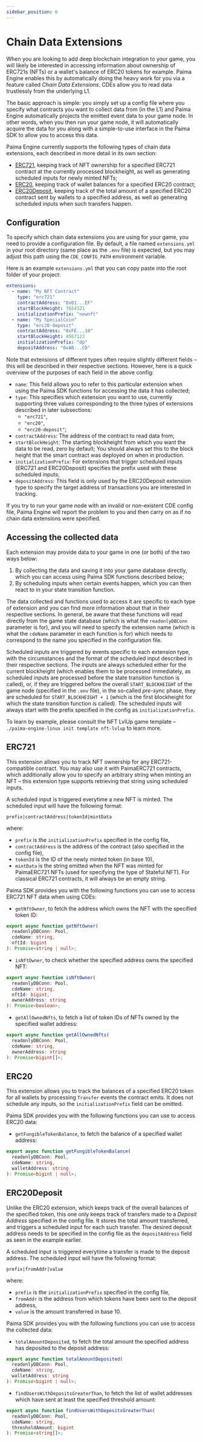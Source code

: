 ```yaml
---
sidebar_position: 6
---
```


# Chain Data Extensions

When you are looking to add deep blockchain integration to your game, you will likely be interested in accessing information about ownership of ERC721s (NFTs) or a wallet's balance of ERC20 tokens for example. Paima Engine enables this by automatically doing the heavy work for you via a feature called _Chain Data Extensions_. CDEs allow you to read data trustlessly from the underlying L1.

The basic approach is simple: you simply set up a config file where you specify what contracts you want to collect data from (in the L1) and Paima Engine automatically projects the emitted event data to your game node. In other words, when you then run your game node, it will automatically acquire the data for you along with a simple-to-use interface in the Paima SDK to allow you to access this data.

Paima Engine currently supports the following types of chain data extensions, each described in more detail in its own section:
 - [ERC721](#erc721), keeping track of NFT ownership for a specified ERC721 contract at the currently processed blockheight, as well as generating scheduled inputs for newly minted NFTs;
 - [ERC20](#erc20), keeping track of wallet balances for a specified ERC20 contract;
 - [ERC20Deposit](#erc20deposit), keeping track of the total amount of a specified ERC20 contract sent by wallets to a specified address, as well as generating scheduled inputs when such transfers happen.

## Configuration

To specify which chain data extensions you are using for your game, you need to provide a configuration file. By default, a file named `extensions.yml` in your root directory (same place as the `.env` file) is expected, but you may adjust this path using the `CDE_CONFIG_PATH` environment variable. 

Here is an example `extensions.yml` that you can copy paste into the root folder of your project:

```yaml
extensions:
  - name: "My NFT Contract"
    type: "erc721"
    contractAddress: "0x01...EF"
    startBlockHeight: 7654321
    initializationPrefix: "newnft"
  - name: "My SpecialCoin"
    type: "erc20-deposit"
    contractAddress: "0xFE...10"
    startBlockHeight: 4567123
    initializationPrefix: "dp"
    depositAddress: "0xAB...CD"
```

Note that extensions of different types often require slightly different fields &ndash; this will be described in their respective sections. However, here is a quick overview of the purposes of each field in the above config:

 - `name`: This field allows you to refer to this particular extension when using the Paima SDK functions for accessing the data it has collected;
 - `type`: This specifies which extension you want to use, currently supporting three values corresponding to the three types of extensions described in later subsections:
   - `"erc721"`,
   - `"erc20"`,
   - `"erc20-deposit"`;
 - `contractAddress`: The address of the contract to read data from;
 - `startBlockHeight`: The starting blockheight from which you want the data to be read, zero by default; You should always set this to the block height that the smart contract was deployed on when in production.
 - `initializationPrefix`: For extensions that trigger scheduled inputs (ERC721 and ERC20Deposit) specifies the prefix used with these scheduled inputs;
 - `depositAddress`: This field is only used by the ERC20Deposit extension type to specify the target address of transactions you are interested in tracking.

If you try to run your game node with an invalid or non-existent CDE config file, Paima Engine will report the problem to you and then carry on as if no chain data extensions were specified.

## Accessing the collected data

Each extension may provide data to your game in one (or both) of the two ways below:
 1. By collecting the data and saving it into your game database directly, which you can access using Paima SDK functions described below;
 2. By scheduling inputs when certain events happen, which you can then react to in your state transition function.

The data collected and functions used to access it are specific to each type of extension and you can find more information about that in their respective sections. In general, be aware that these functions will read directly from the game state database (which is what the `readonlyDBConn` parameter is for), and you will need to specify the extension name (which is what the `cdeName` parameter in each function is for) which needs to correspond to the name you specified in the configuration file.

Scheduled inputs are triggered by events specific to each extension type, with the circumstances and the format of the scheduled input described in their respective sections. The inputs are always scheduled either for the current blockheight (which enables them to be processed immediately, as scheduled inputs are processed before the state transition function is called), or, if they are triggered before the overall `START_BLOCKHEIGHT` of the game node (specified in the `.env` file), in the so-called _pre-sync_ phase, they are scheduled for `START_BLOCKHEIGHT + 1` (which is the first blockheight for which the state transition function is called). The scheduled inputs will always start with the prefix specified in the config as `initializationPrefix`.

To learn by example, please consult the NFT LvlUp game template &ndash; `./paima-engine-linux init template nft-lvlup` to learn more.

## ERC721

This extension allows you to track NFT ownership for any ERC721-compatible contract. You may also use it with PaimaERC721 contracts, which additionally allow you to specify an arbitrary string when minting an NFT &ndash; this extension type supports retrieving that string using scheduled inputs.

A scheduled input is triggered everytime a new NFT is minted. The scheduled input will have the following format:

```
prefix|contractAddress|tokenId|mintData
```

where:

- `prefix` is the `initializationPrefix` specified in the config file,
- `contractAddress` is the address of the contract (also specified in the config file),
- `tokenId` is the ID of the newly minted token (in base 10),
- `mintData` is the string emitted when the NFT was minted for PaimaERC721 NFTs (used for specifying the type of Stateful NFT). For classical ERC721 contracts, it will always be an empty string.

Paima SDK provides you with the following functions you can use to access ERC721 NFT data when using CDEs:

- `getNftOwner`, to fetch the address which owns the NFT with the specified token ID:

```ts
export async function getNftOwner(
  readonlyDBConn: Pool,
  cdeName: string,
  nftId: bigint
): Promise<string | null>;
```

- `isNftOwner`, to check whether the specified address owns the specified NFT:

```ts
export async function isNftOwner(
  readonlyDBConn: Pool,
  cdeName: string,
  nftId: bigint,
  ownerAddress: string
): Promise<boolean>;
```

- `getAllOwnedNfts`, to fetch a list of token IDs of NFTs owned by the specified wallet address:

```ts
export async function getAllOwnedNfts(
  readonlyDBConn: Pool,
  cdeName: string,
  ownerAddress: string
): Promise<bigint[]>;
```


## ERC20

This extension allows you to track the balances of a specified ERC20 token for all wallets by processing `Transfer` events the contract emits. It does not schedule any inputs, so the `initializationPrefix` field can be omitted.

Paima SDK provides you with the following functions you can use to access ERC20 data:

- `getFungibleTokenBalance`, to fetch the balance of a specified wallet address:

```ts
export async function getFungibleTokenBalance(
  readonlyDBConn: Pool,
  cdeName: string,
  walletAddress: string
): Promise<bigint | null>;
```

## ERC20Deposit

Unlike the ERC20 extension, which keeps track of the overall balances of the specified token, this one only keeps track of transfers made to a _Deposit Address_ specified in the config file. It stores the total amount transferred, and triggers a scheduled input for each such transfer. The desired deposit address needs to be specified in the config file as the `depositAddress` field as seen in the example earlier.

A scheduled input is triggered everytime a transfer is made to the deposit address. The scheduled input will have the following format:

```
prefix|fromAddr|value
```

where:

- `prefix` is the `initializationPrefix` specified in the config file,
- `fromAddr` is the address from which tokens have been sent to the deposit address,
- `value` is the amount transferred in base 10.

Paima SDK provides you with the following functions you can use to access the collected data:

- `totalAmountDeposited`, to fetch the total amount the specified address has deposited to the deposit address:

```ts
export async function totalAmountDeposited(
  readonlyDBConn: Pool,
  cdeName: string,
  walletAddress: string
): Promise<bigint | null>;
```

- `findUsersWithDepositsGreaterThan`, to fetch the list of wallet addresses which have sent at least the specified threshold amount:

```ts
export async function findUsersWithDepositsGreaterThan(
  readonlyDBConn: Pool,
  cdeName: string,
  thresholdAmount: bigint
): Promise<string[]>;
```

